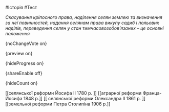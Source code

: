 #Історія #Тест

*Скасування кріпосного права, наділення селян землею та визначення за
неї повинностей, надання селянам права викупу садиб і польових наділів,
переведення селян у стан тимчасовозобов’язаних – це основні положення*

{noChangeVote on}

{preview on}

{hideProgress on}

{shareEnable off}

{hideCount on}

[[селянської реформи Йосифа II 1780 р. ]]
[[аграрної реформи Франца-Йосифа 1848 р.]]
[[ селянської реформи Олександра II 1861 р. ]]
[[земельної реформи Петра Столипіна 1906 р.]]
